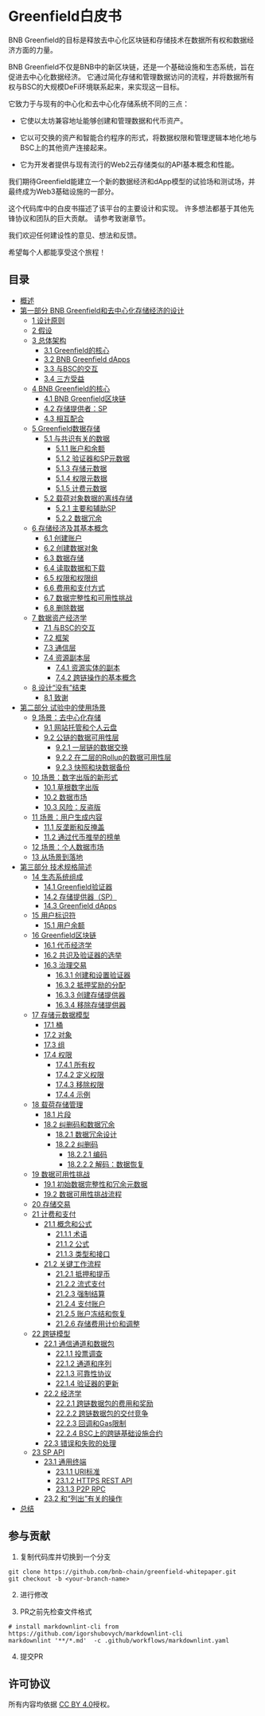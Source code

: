 # Greenfield白皮书

BNB Greenfield的目标是释放去中心化区块链和存储技术在数据所有权和数据经济方面的力量。

BNB Greenfield不仅是BNB中的新区块链，还是一个基础设施和生态系统，旨在促进去中心化数据经济。 它通过简化存储和管理数据访问的流程，并将数据所有权与BSC的大规模DeFi环境联系起来，来实现这一目标。

它致力于与现有的中心化和去中心化存储系统不同的三点：

- 它使以太坊兼容地址能够创建和管理数据和代币资产。

- 它以可交换的资产和智能合约程序的形式，将数据权限和管理逻辑本地化地与BSC上的其他资产连接起来。

- 它为开发者提供与现有流行的Web2云存储类似的API基本概念和性能。

我们期待Greenfield能建立一个新的数据经济和dApp模型的试验场和测试场，并最终成为Web3基础设施的一部分。

这个代码库中的白皮书描述了该平台的主要设计和实现。 许多想法都基于其他先锋协议和团队的巨大贡献。 请参考致谢章节。

我们欢迎任何建设性的意见、想法和反馈。

希望每个人都能享受这个旅程！

## 目录

- [概述](./overview.md)
- [第一部分 BNB Greenfield和去中心化存储经济的设计](./part1.md)
  - [1 设计原则](./part1.md#1-design-principles)
  - [2 假设](./part1.md#2-assumptions)
  - [3 总体架构](./part1.md#3-the-architecture-in-general)
    - [3.1 Greenfield的核心](./part1.md#31-greenfield-core)
    - [3.2 BNB Greenfield dApps](./part1.md#32-bnb-greenfield-dapps)
    - [3.3 与BSC的交互](./part1.md#33-the-cross-chain-with-bsc)
    - [3.4 三方受益](./part1.md#34-the-trinity)
  - [4 BNB Greenfield的核心](./part1.md#4-bnb-greenfield-core)
    - [4.1 BNB Greenfield区块链](./part1.md#41-the-bnb-greenfield-blockchain)
    - [4.2 存储提供者：SP](./part1.md#42-the-storage-providers-sps)
    - [4.3 相互配合](./part1.md#43-the-pair-synergy)
  - [5 Greenfield数据存储](./part1.md#5-the-greenfield-data-storage)
    - [5.1 与共识有关的数据](./part1.md#51-data-with-consensus)
      - [5.1.1 账户和余额](./part1.md#511-accounts-and-balance)
      - [5.1.2 验证器和SP元数据](./part1.md#512-validator-and-sp-metadata)
      - [5.1.3 存储元数据](./part1.md#513-storage-metadata)
      - [5.1.4 权限元数据](./part1.md#514-permission-metadata)
      - [5.1.5 计费元数据](./part1.md#515-billing-metadata)
    - [5.2 载荷对象数据的离线存储](./part1.md#52-off-chain-payload-object-data-storage)
      - [5.2.1 主要和辅助SP](./part1.md#521-primary-and-secondary-sps)
      - [5.2.2 数据冗余](./part1.md#522-data-redundancy)
  - [6 存储经济及其基本概念](./part1.md#6-storage-economics-and-its-primitives)
    - [6.1 创建账户](./part1.md#61-account-creation)
    - [6.2 创建数据对象](./part1.md#62-data-object-creation)
    - [6.3 数据存储](./part1.md#63-data-storage)
    - [6.4 读取数据和下载](./part1.md#64-data-read-and-download)
    - [6.5 权限和权限组](./part1.md#65-permissions-and-group)
    - [6.6 费用和支付方式](./part1.md#66-fees-and-payments)
    - [6.7 数据完整性和可用性挑战](./part1.md#67-data-integrity-and-availability-challenge)
    - [6.8 删除数据](./part1.md#68-data-delete)
  - [7 数据资产经济学](./part1.md#7-economy-of-data-assets)
    - [7.1 与BSC的交互](./part1.md#71-cross-chain-with-bsc)
    - [7.2 框架](./part1.md#72-framework)
    - [7.3 通信层](./part1.md#73-communication-layer)
    - [7.4 资源副本层](./part1.md#74-resource-mirror-layer)
      - [7.4.1 资源实体的副本](./part1.md#741-resource-entity-mirror)
      - [7.4.2 跨链操作的基本概念](./part1.md#742-cross-chain-operating-primitives)
  - [8 设计“没有”结束](./part1.md#8-not-ending-for-the-design)
    - [8.1 致谢](./part1.md#81-acknowledgement)
- [第二部分 试验中的使用场景](./part2.md)
  - [9 场景：去中心化存储](./part2.md#9-showcases-decentralized-storage)
    - [9.1 网站托管和个人云盘](./part2.md#91-web-hosting-and-personal-cloud-drive)
    - [9.2 公链的数据可用性层](./part2.md#92-data-availability-layer-for-public-blockchain)
      - [9.2.1 一层链的数据交换](./part2.md#921-layer-1-blockchain-data-swapping)
      - [9.2.2 在二层的Rollup的数据可用性层](./part2.md#922-data-availability-layer-for-the-layer-2-rollups)
      - [9.2.3 快照和块数据备份](./part2.md#923-snapshots-and-block-data-backups)
  - [10 场景：数字出版的新形式](./part2.md#10-showcases-new-ways-of-digital-publishing)
    - [10.1 草根数字出版](./part2.md#101-grass-root-digital-publishing)
    - [10.2 数据市场](./part2.md#102-data-market)
    - [10.3 风险：反盗版](./part2.md#103-risk-anti-piracy)
  - [11 场景：用户生成内容](./part2.md#11-showcases-user-generated-content)
    - [11.1 反垄断和反掩盖](./part2.md#111-anti-monopoly-and-anti-censorship)
    - [11.2 通过代币推举的榜单](./part2.md#112-token-curated-registries)
  - [12 场景：个人数据市场](./part2.md#12-showcases-personal-data-market)
  - [13 从场景到落地](./part2.md#13-from-showcases-to-real-production)
- [第三部分 技术规格简述](./part3.md)
  - [14 生态系统组成](./part3.md#14-ecosystem-players)
    - [14.1 Greenfield验证器](./part3.md#141-greenfield-validators)
    - [14.2 存储提供器（SP）](./part3.md#142-storage-providers-sps)
    - [14.3 Greenfield dApps](./part3.md#143-greenfield-dapps)
  - [15 用户标识符](./part3.md#15-user-identifier)
    - [15.1 用户余额](./part3.md#151-user-balance)
  - [16 Greenfield区块链](./part3.md#16-greenfield-blockchain)
    - [16.1 代币经济学](./part3.md#161-token-economics)
    - [16.2 共识及验证器的选举](./part3.md#162-consensus-and-validator-election)
    - [16.3 治理交易](./part3.md#163-governance-transactions)
      - [16.3.1 创建和设置验证器](./part3.md#163-governance-transactions)
      - [16.3.2 抵押奖励的分配](./part3.md#1632-staking-reward-distributio-n)
      - [16.3.3 创建存储提供器](./part3.md#1633-create-storage-provider)
      - [16.3.4 移除存储提供器](./part3.md#1634-remove-storage-provider)
  - [17 存储元数据模型](./part3.md#17-storage-metadata-models)
    - [17.1 桶](./part3.md#171-bucket)
    - [17.2 对象](./part3.md#172-object)
    - [17.3 组](./part3.md#173-group)
    - [17.4 权限](./part3.md#174-permission)
      - [17.4.1 所有权](./part3.md#1741-ownership)
      - [17.4.2 定义权限](./part3.md#1742-permission-definitions)
      - [17.4.3 移除权限](./part3.md#1743-permission-removal)
      - [17.4.4 示例](./part3.md#1744-examples)
  - [18 载荷存储管理](./part3.md#18-payload-storage-management)
    - [18.1 片段](./part3.md#181-segments)
    - [18.2 纠删码和数据冗余](./part3.md#182-erasure-code-and-data-redundancy)
      - [18.2.1 数据冗余设计](./part3.md#1821-data-redundancy-design)
      - [18.2.2 纠删码](./part3.md#1822-erasure-code)
        - [18.2.2.1 编码](./part3.md#18221-encoding)
        - [18.2.2.2 解码：数据恢复](./part3.md#18222-decoding-data-recovery)
  - [19 数据可用性挑战](./part3.md#19-data-availability-challenge)
    - [19.1 初始数据完整性和冗余元数据](./part3.md#191-the-initial-data-integrity-and-redundancy-metadata)
    - [19.2 数据可用性挑战流程](./part3.md#192-data-availability-challenge-process)
  - [20 存储交易](./part3.md#20-storage-transactions)
  - [21 计费和支付](./part3.md#21-billing-and-payment)
    - [21.1 概念和公式](./part3.md#211-concepts-and-formulas)
      - [21.1.1 术语](./part3.md#2111-terminology)
      - [21.1.2 公式](./part3.md#2112-formula)
      - [21.1.3 类型和接口](./part3.md#2113-types-and-interfaces)
    - [21.2 关键工作流程](./part3.md#212-key-workflow)
      - [21.2.1 抵押和提币](./part3.md#2121-deposit-and-withdrawal)
      - [21.2.2 流式支付](./part3.md#2122-payment-stream)
      - [21.2.3 强制结算](./part3.md#2123-forced-settlement)
      - [21.2.4 支付账户](./part3.md#2124-payment-account)
      - [21.2.5 账户冻结和恢复](./part3.md#2125-account-freeze-and-resume)
      - [21.2.6 存储费用计价和调整](./part3.md#2126-storage-fee-price-and-adjustment)
  - [22 跨链模型](./part3.md#22-cross-chain-models)
    - [22.1 通信通道和数据包](./part3.md#221-communication-channels-and-packages)
      - [22.1.1 投票调查](./part3.md#2211-vote-poll)
      - [22.1.2 通道和序列](./part3.md#2212-channel-and-sequence)
      - [22.1.3 可靠性协议](./part3.md#2213-reliability-protocol)
      - [22.1.4 验证器的更新](./part3.md#2214-validator-update)
    - [22.2 经济学](./part3.md#22-2-economic)
      - [22.2.1 跨链数据包的费用和奖励](./part3.md#2221-fee-and-reward-of-cross-chain-packages)
      - [22.2.2 跨链数据包的交付竞争](./part3.md#2222-race-to-deliver-cross-chain-packages)
      - [22.2.3 回调和Gas限制](./part3.md#2223-callbacks-and-limited-gas)
      - [22.2.4 BSC上的跨链基础设施合约](./part3.md#2224-cross-chain-infrastructure-contracts-on-bsc)
    - [22.3 错误和失败的处理](./part3.md#223-error-and-failure-handling)
  - [23 SP API](./part3.md#23-sp-apis)
    - [23.1 通用终端](./part3.md#231-universal-endpoint)
      - [23.1.1 URI标准](./part3.md#2311-uri-standard)
      - [23.1.2 HTTPS REST API](./part3.md#2312-https-rest-api)
      - [23.1.3 P2P RPC](./part3.md#2313-p2p-rpc)
    - [23.2 和“列出”有关的操作](./part3.md#232-list-operations)
- [总结](./ending.md)

## 参与贡献

1. 复制代码库并切换到一个分支

  ```shell
  git clone https://github.com/bnb-chain/greenfield-whitepaper.git
  git checkout -b <your-branch-name>
  ```

2. 进行修改

3. PR之前先检查文件格式

  ```shell
  # install markdownlint-cli from https://github.com/igorshubovych/markdownlint-cli
  markdownlint '**/*.md'  -c .github/workflows/markdownlint.yaml
  ```

4. 提交PR

## 许可协议

所有内容均依据 [CC BY 4.0](https://creativecommons.org/licenses/by/4.0/)授权。
